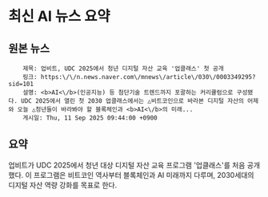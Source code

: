 # 최신 AI 뉴스 요약

## 원본 뉴스
		제목: 업비트, UDC 2025에서 청년 디지털 자산 교육 '업클래스' 첫 공개
		링크: https:\/\/n.news.naver.com\/mnews\/article\/030\/0003349295?sid=101
		설명: <b>AI<\/b>(인공지능) 등 첨단기술 트렌드까지 포괄하는 커리큘럼으로 구성됐다. UDC 2025에서 열린 첫 2030 업클래스에서는 △비트코인으로 바라본 디지털 자산의 어제와 오늘 △청년들이 바라봐야 할 블록체인과 <b>AI<\/b>의 미래... 
		게시일: Thu, 11 Sep 2025 09:44:00 +0900


## 요약
업비트가 UDC 2025에서 청년 대상 디지털 자산 교육 프로그램 '업클래스'를 처음 공개했다. 이 프로그램은 비트코인 역사부터 블록체인과 AI 미래까지 다루며, 2030세대의 디지털 자산 역량 강화를 목표로 한다.
